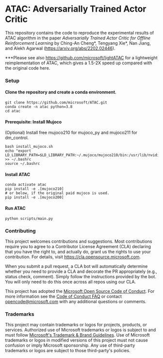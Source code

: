 # ATAC: Adversarially Trained Actor Critic

This repository contains the code to reproduce the experimental results of ATAC algorithm in the paper <em>Adversarially Trained Actor Critic for Offline Reinforcement Learning </em>by Ching-An Cheng*, Tengyang Xie*, Nan Jiang, and Alekh Agarwal (https://arxiv.org/abs/2202.02446). 

***Please see also https://github.com/microsoft/lightATAC for a lightweight reimplementation of ATAC, which gives a 1.5-2X speed up compared with the original code here.

### Setup 

#### Clone the repository and create a conda environment.
```
git clone https://github.com/microsoft/ATAC.git
conda create -n atac python=3.8
cd atac
```
#### Prerequisite: Install Mujoco
(Optional) Install free mujoco210 for mujoco_py and mujoco211 for dm_control.
```
bash install_mujoco.sh
echo "export LD_LIBRARY_PATH=$LD_LIBRARY_PATH:~/.mujoco/mujoco210/bin:/usr/lib/nvidia" >> ~/.bashrc
source ~/.bashrc
```
#### Install ATAC
```
conda activate atac
pip install -e .[mujoco210]
# or below, if the original paid mujoco is used.
pip install -e .[mujoco200]
```
#### Run ATAC
```
python scripts/main.py
```

### Contributing

This project welcomes contributions and suggestions.  Most contributions require you to agree to a
Contributor License Agreement (CLA) declaring that you have the right to, and actually do, grant us
the rights to use your contribution. For details, visit https://cla.opensource.microsoft.com.

When you submit a pull request, a CLA bot will automatically determine whether you need to provide
a CLA and decorate the PR appropriately (e.g., status check, comment). Simply follow the instructions
provided by the bot. You will only need to do this once across all repos using our CLA.

This project has adopted the [Microsoft Open Source Code of Conduct](https://opensource.microsoft.com/codeofconduct/).
For more information see the [Code of Conduct FAQ](https://opensource.microsoft.com/codeofconduct/faq/) or
contact [opencode@microsoft.com](mailto:opencode@microsoft.com) with any additional questions or comments.

### Trademarks

This project may contain trademarks or logos for projects, products, or services. Authorized use of Microsoft 
trademarks or logos is subject to and must follow 
[Microsoft's Trademark & Brand Guidelines](https://www.microsoft.com/en-us/legal/intellectualproperty/trademarks/usage/general).
Use of Microsoft trademarks or logos in modified versions of this project must not cause confusion or imply Microsoft sponsorship.
Any use of third-party trademarks or logos are subject to those third-party's policies.

